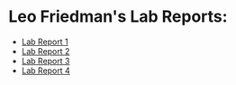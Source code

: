# Leo Friedman's Lab Reports:

* [Lab Report 1](lab-1.md)
* [Lab Report 2](lab-2.md)
* [Lab Report 3](lab-3.md)
* [Lab Report 4](lab-4.md)
